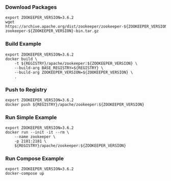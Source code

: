 ### Download Packages
```shell
export ZOOKEEPER_VERSION=3.6.2
wget https://archive.apache.org/dist/zookeeper/zookeeper-${ZOOKEEPER_VERSION}/apache-zookeeper-${ZOOKEEPER_VERSION}-bin.tar.gz

```

### Build Example
```shell
export ZOOKEEPER_VERSION=3.6.2
docker build \
    -t ${REGISTRY}/apache/zookeeper:${ZOOKEEPER_VERSION} \
    --build-arg BASE_REGISTRY=${REGISTRY} \
    --build-arg ZOOKEEPER_VERSION=${ZOOKEEPER_VERSION} \
    .
```

### Push to Registry
```shell
export ZOOKEEPER_VERSION=3.6.2
docker push ${REGISTRY}/apache/zookeeper:${ZOOKEEPER_VERSION}
```

### Run Simple Example
```shell
export ZOOKEEPER_VERSION=3.6.2
docker run --init -it --rm \
    --name zookeeper \
    -p 2181:2181 \
    ${REGISTRY}/apache/zookeeper:${ZOOKEEPER_VERSION}
```

### Run Compose Example
```shell
export ZOOKEEPER_VERSION=3.6.2
docker-compose up
```